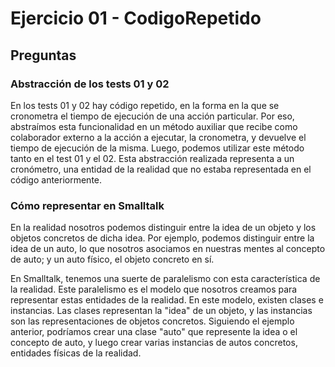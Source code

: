 # Ejercicio 01 - CodigoRepetido

## Preguntas
### Abstracción de los tests 01 y 02
En los tests 01 y 02 hay código repetido, en la forma en la que se cronometra el tiempo de ejecución de una acción particular. Por eso, abstraímos esta funcionalidad en un método auxiliar que recibe como colaborador externo a la acción a ejecutar, la cronometra, y devuelve el tiempo de ejecución de la misma. Luego, podemos utilizar este método tanto en el test 01 y el 02.
Esta abstracción realizada representa a un cronómetro, una entidad de la realidad que no estaba representada en el código anteriormente. 

### Cómo representar en Smalltalk
En la realidad nosotros podemos distinguir entre la idea de un objeto y los objetos concretos de dicha idea. Por ejemplo, podemos distinguir entre la idea de un auto, lo que nosotros asociamos en nuestras mentes al concepto de auto; y un auto físico, el objeto concreto en sí. 

En Smalltalk, tenemos una suerte de paralelismo con esta característica de la realidad. Este paralelismo es el modelo que nosotros creamos para representar estas entidades de la realidad. En este modelo,  existen clases e instancias. Las clases representan la "idea" de un objeto, y las instancias son  las representaciones de objetos concretos. Siguiendo el ejemplo anterior, podríamos crear una clase "auto" que represente la idea o el concepto de auto, y luego crear varias instancias de autos concretos,  entidades físicas de la realidad.

